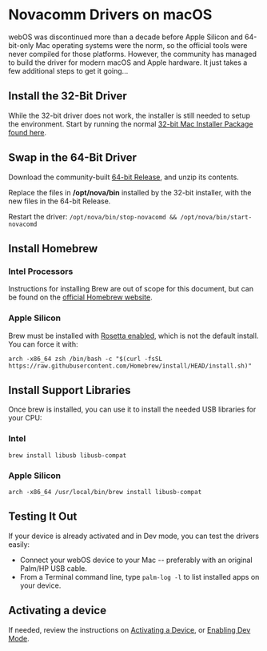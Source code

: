 # Novacomm Drivers on macOS

webOS was discontinued more than a decade before Apple Silicon and 64-bit-only Mac operating systems were the norm, so the official tools were never compiled for those platforms. However, the community has managed to build the driver for modern macOS and Apple hardware. It just takes a few additional steps to get it going...

## Install the 32-Bit Driver

While the 32-bit driver does not work, the installer is still needed to setup the environment. Start by running the normal [32-bit Mac Installer Package found here](activate.md#prepare-your-computer).

## Swap in the 64-Bit Driver

Download the community-built <a href="https://github.com/incidentist/novacomd/releases/tag/macos64" target="_blank">64-bit Release</a>, and unzip its contents.

Replace the files in **/opt/nova/bin** installed by the 32-bit installer, with the new files in the 64-bit Release.

Restart the driver: `/opt/nova/bin/stop-novacomd && /opt/nova/bin/start-novacomd`

## Install Homebrew

### Intel Processors

Instructions for installing Brew are out of scope for this document, but can be found on the <a href="https://brew.sh/" target="_blank">official Homebrew website</a>.

### Apple Silicon

Brew must be installed with <a href="https://gist.github.com/progrium/b286cd8c82ce0825b2eb3b0b3a0720a0#homebrew" target="_blank">Rosetta enabled</a>, which is not the default install. You can force it with:

`arch -x86_64 zsh /bin/bash -c "$(curl -fsSL https://raw.githubusercontent.com/Homebrew/install/HEAD/install.sh)"`

## Install Support Libraries

Once brew is installed, you can use it to install the needed USB libraries for your CPU:

### Intel

`brew install libusb libusb-compat`

### Apple Silicon

`arch -x86_64 /usr/local/bin/brew install libusb-compat`

## Testing It Out

If your device is already activated and in Dev mode, you can test the drivers easily:

* Connect your webOS device to your Mac -- preferably with an original Palm/HP USB cable.
* From a Terminal command line, type `palm-log -l` to list installed apps on your device.

## Activating a device

If needed, review the instructions on [Activating a Device](activate.md), or [Enabling Dev Mode](sdkpdk.md#activate-developer-mode).